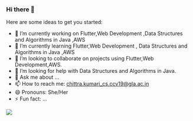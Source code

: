 ### Hi there 👋


Here are some ideas to get you started:

- 🔭 I’m currently working on Flutter,Web Development ,Data Structures and Algorithms in Java ,AWS
- 🌱 I’m currently learning Flutter,Web Development , Data Structures and Algorithms in Java ,AWS
- 👯 I’m looking to collaborate on projects using Flutter,Web Development,AWS.
- 🤔 I’m looking for help with Data Structures and Algorithms in Java.
- 💬 Ask me about ...
- 📫 How to reach me: chittra.kumari_cs.ccv19@gla.ac.in
- 😄 Pronouns: She/Her
- ⚡ Fun fact: ...


![](https://komarev.com/ghpvc/?username=chittrakumari&color=brightgreen)

